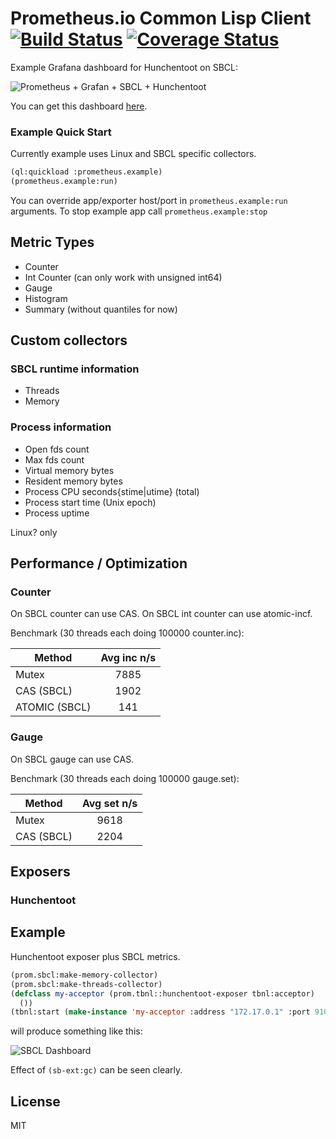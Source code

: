 # Prometheus.io Common Lisp Client [![Build Status](https://travis-ci.org/deadtrickster/prometheus.cl.svg?branch=master)](https://travis-ci.org/deadtrickster/prometheus.cl) [![Coverage Status](https://coveralls.io/repos/github/deadtrickster/prometheus.cl/badge.svg?branch=master)](https://coveralls.io/github/deadtrickster/prometheus.cl?branch=master)

Example Grafana dashboard for Hunchentoot on SBCL:

![Prometheus + Grafan + SBCL + Hunchentoot](http://i.imgur.com/oO2murq.png)

You can get this dashboard [here](https://raw.githubusercontent.com/deadtrickster/prometheus.cl/master/dashboards/HunchentootSBCL.json).

### Example Quick Start
Currently example uses Linux and SBCL specific collectors. 

```lisp
(ql:quickload :prometheus.example)
(prometheus.example:run)
```
You can override app/exporter host/port in `prometheus.example:run` arguments. To stop example app call `prometheus.example:stop`


## Metric Types

- Counter
- Int Counter (can only work with unsigned int64)
- Gauge
- Histogram
- Summary (without quantiles for now)

## Custom collectors

### SBCL runtime information
 - Threads
 - Memory
 
### Process information
 - Open fds count
 - Max fds count
 - Virtual memory bytes
 - Resident memory bytes
 - Process CPU seconds{stime|utime} (total)
 - Process start time (Unix epoch)
 - Process uptime
 
Linux? only

## Performance / Optimization

### Counter
On SBCL counter can use CAS. On SBCL int counter can use atomic-incf.

Benchmark (30 threads each doing 100000 counter.inc):

| Method        | Avg inc n/s |
| ------------- |:-----------:|
| Mutex         | 7885        |
| CAS (SBCL)    | 1902        |
| ATOMIC (SBCL) | 141         |

### Gauge
On SBCL gauge can use CAS.

Benchmark (30 threads each doing 100000 gauge.set):

| Method        | Avg set n/s |
| ------------- |:-----------:|
| Mutex         | 9618        |
| CAS (SBCL)    | 2204        |

## Exposers

### Hunchentoot

## Example

Hunchentoot exposer plus SBCL metrics.

```lisp
(prom.sbcl:make-memory-collector)
(prom.sbcl:make-threads-collector)
(defclass my-acceptor (prom.tbnl::hunchentoot-exposer tbnl:acceptor)
  ())
(tbnl:start (make-instance 'my-acceptor :address "172.17.0.1" :port 9101))
```
will produce something like this:

![SBCL Dashboard](http://i.imgur.com/5FarndD.png)

Effect of `(sb-ext:gc)` can be seen clearly.

## License
MIT
